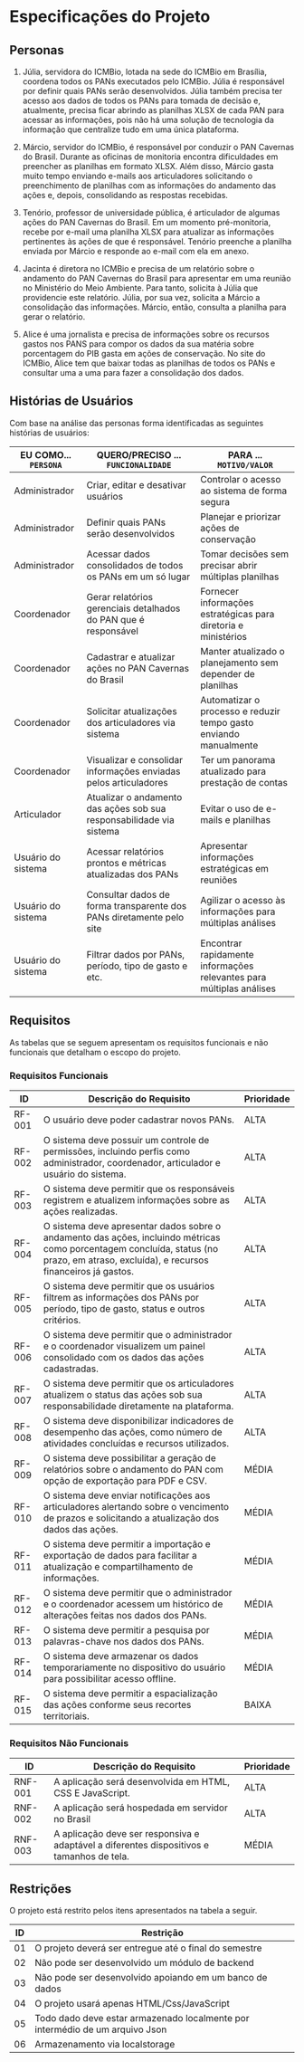 # Especificações do Projeto

## Personas

1. Júlia, servidora do ICMBio, lotada na sede do ICMBio em Brasília, coordena todos os PANs executados pelo ICMBio. Júlia é responsável por definir quais PANs serão desenvolvidos. Júlia também precisa ter acesso aos dados de todos os PANs para tomada de decisão e, atualmente, precisa ficar abrindo as planilhas XLSX de cada PAN para acessar as informações, pois não há uma solução de tecnologia da informação que centralize tudo em uma única plataforma.

2. Márcio, servidor do ICMBio, é responsável por conduzir o PAN Cavernas do Brasil. Durante as oficinas de monitoria encontra dificuldades em preencher as planilhas em formato XLSX. Além disso, Márcio gasta muito tempo enviando e-mails aos articuladores solicitando o preenchimento de planilhas com as informações do andamento das ações e, depois, consolidando as respostas recebidas. 

3. Tenório, professor de universidade pública, é articulador de algumas ações do PAN Cavernas do Brasil. Em um momento pré-monitoria, recebe por e-mail uma planilha XLSX para atualizar as informações pertinentes às ações de que é responsável. Tenório preenche a planilha enviada por Márcio e responde ao e-mail com ela em anexo.

4. Jacinta é diretora no ICMBio e precisa de um relatório sobre o andamento do PAN Cavernas do Brasil para apresentar em uma reunião no Ministério do Meio Ambiente. Para tanto, solicita à Júlia que providencie este relatório. Júlia, por sua vez, solicita a Márcio a consolidação das informações. Márcio, então, consulta a planilha para gerar o relatório.

5. Alice é uma jornalista e precisa de informações sobre os recursos gastos nos PANS para compor os dados da sua matéria sobre porcentagem do PIB gasta em ações de conservação. No site do ICMBio, Alice tem que baixar todas as planilhas de todos os PANs e consultar uma a uma para fazer a consolidação dos dados.

## Histórias de Usuários

Com base na análise das personas forma identificadas as seguintes histórias de usuários:

| EU COMO... `PERSONA`| QUERO/PRECISO ... `FUNCIONALIDADE`                                    | PARA ... `MOTIVO/VALOR`                                              |
|---------------------|-----------------------------------------------------------------------|----------------------------------------------------------------------|
| Administrador       | Criar, editar e desativar usuários                                    | Controlar o acesso ao sistema de forma segura                        | 
| Administrador       | Definir quais PANs serão desenvolvidos                                | Planejar e priorizar ações de conservação                            |
| Administrador       | Acessar dados consolidados de todos os PANs em um só lugar            | Tomar decisões sem precisar abrir múltiplas planilhas                |
| Coordenador         | Gerar relatórios gerenciais detalhados do PAN que é responsável       | Fornecer informações estratégicas para diretoria e ministérios       |
| Coordenador         | Cadastrar e atualizar ações no PAN Cavernas do Brasil                 | Manter atualizado o planejamento sem depender de planilhas           |
| Coordenador         | Solicitar atualizações dos articuladores via sistema                  | Automatizar o processo e reduzir tempo gasto enviando manualmente    |
| Coordenador         | Visualizar e consolidar informações enviadas pelos articuladores      | Ter um panorama atualizado para prestação de contas                  |
| Articulador         | Atualizar o andamento das ações sob sua responsabilidade via sistema  | Evitar o uso de e-mails e planilhas                                  |
| Usuário do sistema  | Acessar relatórios prontos e métricas atualizadas dos PANs            | Apresentar informações estratégicas em reuniões                      |
| Usuário do sistema  | Consultar dados de forma transparente dos PANs diretamente pelo site  | Agilizar o acesso às informações para múltiplas análises             |
| Usuário do sistema  | Filtrar dados por PANs, período, tipo de gasto e etc.                 | Encontrar rapidamente informações relevantes para múltiplas análises |

## Requisitos

As tabelas que se seguem apresentam os requisitos funcionais e não funcionais que detalham o escopo do projeto.

### Requisitos Funcionais

| ID     | Descrição do Requisito                                                                                                                                                                | Prioridade |  
|--------|---------------------------------------------------------------------------------------------------------------------------------------------------------------------------------------|------------|  
| RF-001 |  O usuário deve poder cadastrar novos PANs.                                                                                                                                           |   ALTA     |
| RF-002 |  O sistema deve possuir um controle de permissões, incluindo perfis como administrador, coordenador, articulador e usuário do sistema.                                                |   ALTA     |
| RF-003 |  O sistema deve permitir que os responsáveis registrem e atualizem informações sobre as ações realizadas.                                                                             |   ALTA     |
| RF-004 |  O sistema deve apresentar dados sobre o andamento das ações, incluindo métricas como porcentagem concluída, status (no prazo, em atraso, excluída), e recursos financeiros já gastos.|   ALTA     |
| RF-005 |  O sistema deve permitir que os usuários filtrem as informações dos PANs por período, tipo de gasto, status e outros critérios.	                                                     |   ALTA     |
| RF-006 |  O sistema deve permitir que o administrador e o coordenador visualizem um painel consolidado com os dados das ações cadastradas.	                                                   |   ALTA     |
| RF-007 |  O sistema deve permitir que os articuladores atualizem o status das ações sob sua responsabilidade diretamente na plataforma.	                                                       |   ALTA     |
| RF-008 |  O sistema deve disponibilizar indicadores de desempenho das ações, como número de atividades concluídas e recursos utilizados.	                                                     |   ALTA     |
| RF-009 |  O sistema deve possibilitar a geração de relatórios sobre o andamento do PAN com opção de exportação para PDF e CSV.                                                                 |   MÉDIA    |
| RF-010 |  O sistema deve enviar notificações aos articuladores alertando sobre o vencimento de prazos e solicitando a atualização dos dados das ações.                                         |   MÉDIA    |
| RF-011 |  O sistema deve permitir a importação e exportação de dados para facilitar a atualização e compartilhamento de informações.        	                                                 |   MÉDIA    |
| RF-012 |  O sistema deve permitir que o administrador e o coordenador acessem um histórico de alterações feitas nos dados dos PANs.	                                                           |   MÉDIA    |
| RF-013 |  O sistema deve permitir a pesquisa por palavras-chave nos dados dos PANs.	                                                                                                           |   MÉDIA    |
| RF-014 |  O sistema deve armazenar os dados temporariamente no dispositivo do usuário para possibilitar acesso offline.                                                                        |   MÉDIA    |
| RF-015 |  O sistema deve permitir a espacialização das ações conforme seus recortes territoriais.                                                                                              |   BAIXA    |

### Requisitos Não Funcionais  

| ID      | Descrição do Requisito                                                                    | Prioridade |  
|---------|-------------------------------------------------------------------------------------------|------------|  
| RNF-001 | A aplicação será desenvolvida em HTML, CSS E JavaScript.                                  | ALTA       | 
| RNF-002 | A aplicação será hospedada em servidor no Brasil                                          | ALTA       |  
| RNF-003 | A aplicação deve ser responsiva e adaptável a diferentes dispositivos e tamanhos de tela. | MÉDIA      |  

## Restrições

O projeto está restrito pelos itens apresentados na tabela a seguir.

|ID| Restrição                                             |
|--|-------------------------------------------------------|
|01| O projeto deverá ser entregue até o final do semestre |
|02| Não pode ser desenvolvido um módulo de backend        |
|03| Não pode ser desenvolvido apoiando em um banco de dados|
|04| O projeto usará apenas HTML/Css/JavaScript            |
|05| Todo dado deve estar armazenado localmente por intermédio de um arquivo Json|
|06| Armazenamento via localstorage|
